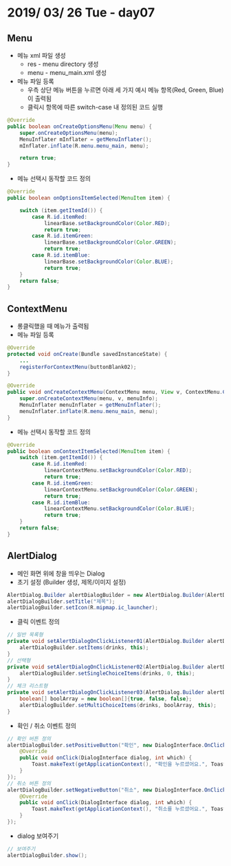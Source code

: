# 2019/ 03/ 26 Tue - day07

## Menu
* 메뉴 xml 파일 생성
  * res - menu directory 생성
  * menu - menu_main.xml 생성
* 메뉴 파일 등록
  * 우측 상단 메뉴 버튼을 누르면 아래 세 가지 예시 메뉴 항목(Red, Green, Blue)이 출력됨
  * 클릭시 항목에 따른 switch-case 내 정의된 코드 실행
```java
@Override
public boolean onCreateOptionsMenu(Menu menu) {
    super.onCreateOptionsMenu(menu);
    MenuInflater mInflater = getMenuInflater();
    mInflater.inflate(R.menu.menu_main, menu);

    return true;
}
```
* 메뉴 선택시 동작할 코드 정의
```java
@Override
public boolean onOptionsItemSelected(MenuItem item) {

    switch (item.getItemId()) {
        case R.id.itemRed:
            linearBase.setBackgroundColor(Color.RED);
            return true;
        case R.id.itemGreen:
            linearBase.setBackgroundColor(Color.GREEN);
            return true;
        case R.id.itemBlue:
            linearBase.setBackgroundColor(Color.BLUE);
            return true;
    }
    return false;
}
```
## ContextMenu
* 롱클릭했을 때 메뉴가 출력됨
* 메뉴 파일 등록
```java
@Override
protected void onCreate(Bundle savedInstanceState) {
    ...
    registerForContextMenu(buttonBlank02);
}

@Override
public void onCreateContextMenu(ContextMenu menu, View v, ContextMenu.ContextMenuInfo menuInfo) {
    super.onCreateContextMenu(menu, v, menuInfo);
    MenuInflater menuInflater = getMenuInflater();
    menuInflater.inflate(R.menu.menu_main, menu);
}
```
* 메뉴 선택시 동작할 코드 정의
```java
@Override
public boolean onContextItemSelected(MenuItem item) {
    switch (item.getItemId()) {
        case R.id.itemRed:
            linearContextMenu.setBackgroundColor(Color.RED);
            return true;
        case R.id.itemGreen:
            linearContextMenu.setBackgroundColor(Color.GREEN);
            return true;
        case R.id.itemBlue:
            linearContextMenu.setBackgroundColor(Color.BLUE);
            return true;
    }
    return false;
}
```
## AlertDialog
* 메인 화면 위에 창을 띄우는 Dialog
* 초기 설정 (Builder 생성, 제목/이미지 설정)
```java
AlertDialog.Builder alertDialogBuilder = new AlertDialog.Builder(AlertDialogActivity.this);
alertDialogBuilder.setTitle("제목");
alertDialogBuilder.setIcon(R.mipmap.ic_launcher);
```
* 클릭 이벤트 정의
```java
// 일반 목록형
private void setAlertDialogOnClickListener01(AlertDialog.Builder alertDialogBuilder) {
    alertDialogBuilder.setItems(drinks, this);
}
// 선택형
private void setAlertDialogOnClickListener02(AlertDialog.Builder alertDialogBuilder) {
    alertDialogBuilder.setSingleChoiceItems(drinks, 0, this);
}
// 체크 리스트형
private void setAlertDialogOnClickListener03(AlertDialog.Builder alertDialogBuilder) {
    boolean[] boolArray = new boolean[]{true, false, false};
    alertDialogBuilder.setMultiChoiceItems(drinks, boolArray, this);
}
```
* 확인 / 취소 이벤트 정의
```java
// 확인 버튼 정의
alertDialogBuilder.setPositiveButton("확인", new DialogInterface.OnClickListener() {
    @Override
    public void onClick(DialogInterface dialog, int which) {
        Toast.makeText(getApplicationContext(), "확인을 누르셨어요.", Toast.LENGTH_SHORT).show();
    }
});
// 취소 버튼 정의
alertDialogBuilder.setNegativeButton("취소", new DialogInterface.OnClickListener() {
    @Override
    public void onClick(DialogInterface dialog, int which) {
        Toast.makeText(getApplicationContext(), "취소를 누르셨어요.", Toast.LENGTH_SHORT).show();
    }
});
```
* dialog 보여주기
```java
// 보여주기
alertDialogBuilder.show();
```